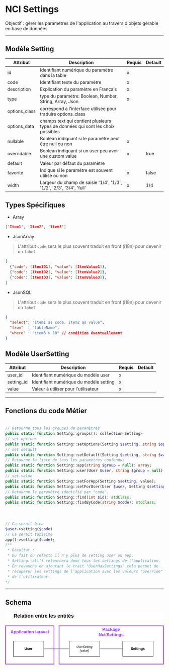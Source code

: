 # NCI Settings

Objectif : gérer les paramètres de l'application au travers d'objets gérable en base de données

---

## Modèle Setting

| Attribut     | Description                                                                          | Requis | Default       |
| -----------  | ------------------------------------------------------------------------------------ | ------ | ------------- |
| id           | Identifiant numérique du paramètre dans la table                                     | x      |               |
| code         | Identifiant texte du paramètre                                                       | x      |               | user.interface.backgournd.color
| description  | Explication du paramètre en Français                                                 | x      |               | Couleur de fond pour le user
| type         | type du paramètre: Boolean, Number, String, Array, Json                              | x      |               |
| options_class| correspond à l'interface utilisée pour traduire options_class                        |        |               |
| options_data | champs text qui contient plusieurs types de données qui sont les choix possibles     |        |               |
| nullable     | Boolean indiquant si le paramètre peut être null ou non                              | x      |               |
| overridable  | Boolean indiquant si un user peu avoir une custom value                              | x      | true
| default      | Valeur par défaut du paramètre                                                       |        |               |
| favorite     | Indique si le paramètre est souvent utilisé ou non                                   | x      | false         |
| width        | Largeur du champ de saisie '1/4', '1/3', '1/2', '2/3', '3/4', 'full'                 | x      | 1/4           |

## Types Spécifiques
- Array
```json
['Item1', 'Item2', 'Item3']
```

- JsonArray
> L'attribut `code` sera le plus souvent traduit en front (i18n) pour devenir un `label`
```json
[
  {"code": [ItemID1], "value": [ItemValue1]},
  {"code": [ItemID2], "value": [ItemValue2]},
  {"code": [ItemID3], "value": [ItemValue3]},
]
```

- JsonSQL
> L'attribut `code` sera le plus souvent traduit en front (i18n) pour devenir un `label`
```json
{
  "select": "item1 as code, item2 as value",
  "from"  : "tableName",
  "where" : "item3 > 10" // condition éventuellement
}
```

## Modèle UserSetting
| Attribut     | Description                             | Requis | Default |
| ------------ | --------------------------------------- | ------ | ------- |
| user_id      | Identifiant numérique du modèle user    | x      |         |
| setting_id   | Identifiant numérique du modèle setting | x      |         |
| value        | Valeur à utiliser pour l'utilisateur    | x      |         |

----

## Fonctions du code Métier
```php

// Retourne tous les groupes de paramètres
public static function Setting::groups(): collection<Setting>
// set options
public static function Setting::setOptions(Setting $setting, string $options);
// set default
public static function Setting::setDefault(Setting $setting, string $value);
// Retourne la liste de tous les paramètres confondus
public static function Setting::app(string $group = null): array;
public static function Setting::user(User $user, string $group = null): array;
// set value
public static function Setting::setForApp(Setting $setting, value);
public static function Setting::setForUser(User $user, Setting $setting, value);
// Retourne le paramètre identifié par "code".
public static function Setting::find(int $id): stdClass;
public static function Setting::findByCode(string $code): stdClass;



// Ca serait bien
$user->setting($code)
// Ca serait topisime
app()->setting($code);
/**
 * Résultat :
 * Du fait du refacto il n'y plus de setting user ou app,
 * Setting::all() retournera donc tous les settings de l'application.
 * En revanche en ajoutant le trait "UserHasSettings" cela permet de
 * récupérer les settings de l'application avec les valeurs "override"
 * de l'utilisateur.
*/

```

---

## Schema

![Schema de liaisons de Modèles](./NCISettings.png)
